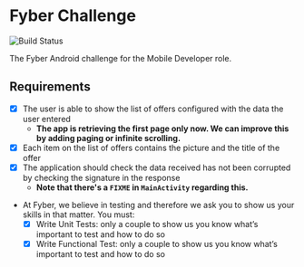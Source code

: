 # Fyber Challenge

![Build Status](https://github.com/tillchen/Fyber-Challenge/workflows/build/badge.svg)

The Fyber Android challenge for the Mobile Developer role.

## Requirements

* [x] The user is able to show the list of offers configured with the data the user entered
   * **The app is retrieving the first page only now. We can improve this by adding paging or infinite scrolling.**
* [x] Each item on the list of offers contains the picture and the title of the offer
* [x] The application should check the data received has not been corrupted by checking the signature in the response
    * **Note that there's a `FIXME` in `MainActivity` regarding this.**
* At Fyber, we believe in testing and therefore we ask you to show us your skills in that matter. You must:
    * [x] Write Unit Tests: only a couple to show us you know what’s important to test and how to do so
    * [x] Write Functional Test: only a couple to show us you know what’s important to test and how to do so
